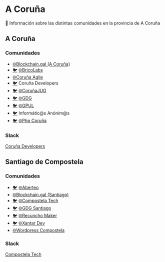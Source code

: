 # A Coruña

:crab: Información sobre las distintas comunidades en la provincia de A Coruña

## A Coruña
### Comunidades
* [:globe_with_meridians:Blockchain.gal (A Coruña)](https://www.meetup.com/es-ES/blockchain_gal_acoruna/)
* [:bird:](https://twitter.com/Brico_Labs) [:globe_with_meridians:BricoLabs](https://bricolabs.cc/)
* [:globe_with_meridians:Coruña Agile](https://www.meetup.com/es-ES/Coruna-Agile/)
* [:bird:](https://twitter.com/CorunaDev) Coruña Developers
* [:bird:](https://twitter.com/CorunaJUG) [:globe_with_meridians:CoruñaJUG](https://www.meetup.com/es-ES/CorunaJUG/)
* [:bird:](https://twitter.com/gdgcoruna) [:globe_with_meridians:GDG](https://www.meetup.com/es-ES/GDG-Coruna/)
* [:bird:](https://twitter.com/gpul_) [:globe_with_meridians:GPUL](https://gpul.org/)
* [:bird:](https://twitter.com/inform_anonimos) Informátic@s Anónim@s
* [:bird:](https://twitter.com/phpcoruna) [:globe_with_meridians:Php Coruña](https://www.meetup.com/es-ES/Php-Coruna/)

### Slack
[Coruña Developers](corunadevelopers.slack.com)

## Santiago de Compostela
### Comunidades
* [:bird:](https://twitter.com/ABERTEO) [:globe_with_meridians:Aberteo](http://www.aberteo.gal/)
* [:globe_with_meridians:Blockchain.gal (Santiago)](https://www.meetup.com/es-ES/blockchain_gal/)
* [:bird:](https://twitter.com/compostelatech) [:globe_with_meridians:Compostela Tech](https://compostelatech.org/)
* [:bird:](:https://twitter.com/GDGSantiagoES:) [:globe_with_meridians:GDG Santiago](https://www.meetup.com/gdgsantiagoes)
* [:bird:](https://twitter.com/RecunchoMaker) [:globe_with_meridians:Recuncho Maker](http://www.recunchomaker.com/)
* [:bird:](https://twitter.com/XantarDev) [:globe_with_meridians:Xantar Dev](https://xantardev.org/)
* [:globe_with_meridians:Wordpress Compostela](https://www.meetup.com/WordPress-Compostela)

### Slack
[Compostela Tech](https://join.slack.com/t/comunidadesgalicia/shared_invite/enQtNTQzMzY5OTc0MjEyLTBlYTM5N2QwZThkMTJiZjFiNzA2MTUyMDQ4NzE5MmUxMDhkYzAyZWFmOWY4Y2RkN2Q5MTIxZmFkNTFhZThhNTM)
